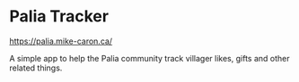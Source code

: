 Palia Tracker
=============

https://palia.mike-caron.ca/

A simple app to help the Palia community track villager likes, gifts and other related things.